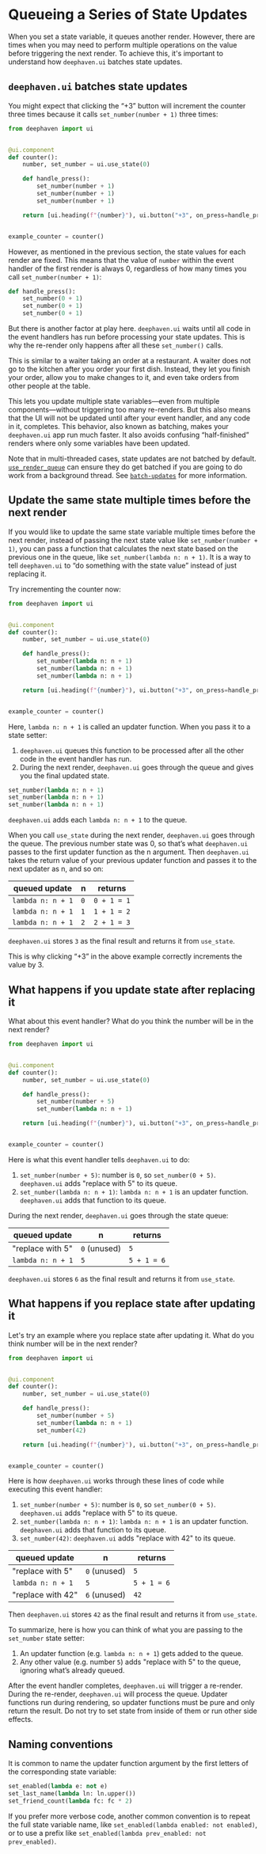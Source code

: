 # Queueing a Series of State Updates

When you set a state variable, it queues another render. However, there are times when you may need to perform multiple operations on the value before triggering the next render. To achieve this, it's important to understand how `deephaven.ui` batches state updates.

## `deephaven.ui` batches state updates

You might expect that clicking the “+3” button will increment the counter three times because it calls `set_number(number + 1)` three times:

```python
from deephaven import ui


@ui.component
def counter():
    number, set_number = ui.use_state(0)

    def handle_press():
        set_number(number + 1)
        set_number(number + 1)
        set_number(number + 1)

    return [ui.heading(f"{number}"), ui.button("+3", on_press=handle_press)]


example_counter = counter()
```

However, as mentioned in the previous section, the state values for each render are fixed. This means that the value of `number` within the event handler of the first render is always 0, regardless of how many times you call `set_number(number + 1)`:

```python
def handle_press():
    set_number(0 + 1)
    set_number(0 + 1)
    set_number(0 + 1)
```

But there is another factor at play here. `deephaven.ui` waits until all code in the event handlers has run before processing your state updates. This is why the re-render only happens after all these `set_number()` calls.

This is similar to a waiter taking an order at a restaurant. A waiter does not go to the kitchen after you order your first dish. Instead, they let you finish your order, allow you to make changes to it, and even take orders from other people at the table.

This lets you update multiple state variables—even from multiple components—without triggering too many re-renders. But this also means that the UI will not be updated until after your event handler, and any code in it, completes. This behavior, also known as batching, makes your `deephaven.ui` app run much faster. It also avoids confusing “half-finished” renders where only some variables have been updated.

Note that in multi-threaded cases, state updates are not batched by default. [`use_render_queue`](../hooks/use_render_queue.md) can ensure they do get batched if you are going to do work from a background thread. See [`batch-updates`](../hooks/use_render_queue.md#batch-updates) for more information.

## Update the same state multiple times before the next render

If you would like to update the same state variable multiple times before the next render, instead of passing the next state value like `set_number(number + 1)`, you can pass a function that calculates the next state based on the previous one in the queue, like `set_number(lambda n: n + 1)`. It is a way to tell `deephaven.ui` to “do something with the state value” instead of just replacing it.

Try incrementing the counter now:

```python
from deephaven import ui


@ui.component
def counter():
    number, set_number = ui.use_state(0)

    def handle_press():
        set_number(lambda n: n + 1)
        set_number(lambda n: n + 1)
        set_number(lambda n: n + 1)

    return [ui.heading(f"{number}"), ui.button("+3", on_press=handle_press)]


example_counter = counter()
```

Here, `lambda n: n + 1` is called an updater function. When you pass it to a state setter:

1. `deephaven.ui` queues this function to be processed after all the other code in the event handler has run.
2. During the next render, `deephaven.ui` goes through the queue and gives you the final updated state.

```python
set_number(lambda n: n + 1)
set_number(lambda n: n + 1)
set_number(lambda n: n + 1)
```

`deephaven.ui` adds each `lambda n: n + 1` to the queue.

When you call `use_state` during the next render, `deephaven.ui` goes through the queue. The previous number state was 0, so that’s what `deephaven.ui` passes to the first updater function as the n argument. Then `deephaven.ui` takes the return value of your previous updater function and passes it to the next updater as n, and so on:

| queued update     | n   | returns     |
| ----------------- | --- | ----------- |
| `lambda n: n + 1` | `0` | `0 + 1 = 1` |
| `lambda n: n + 1` | `1` | `1 + 1 = 2` |
| `lambda n: n + 1` | `2` | `2 + 1 = 3` |

`deephaven.ui` stores `3` as the final result and returns it from `use_state`.

This is why clicking “+3” in the above example correctly increments the value by 3.

## What happens if you update state after replacing it

What about this event handler? What do you think the number will be in the next render?

```python
from deephaven import ui


@ui.component
def counter():
    number, set_number = ui.use_state(0)

    def handle_press():
        set_number(number + 5)
        set_number(lambda n: n + 1)

    return [ui.heading(f"{number}"), ui.button("+3", on_press=handle_press)]


example_counter = counter()
```

Here is what this event handler tells `deephaven.ui` to do:

1. `set_number(number + 5)`: number is `0`, so `set_number(0 + 5)`. `deephaven.ui` adds "replace with 5" to its queue.
2. `set_number(lambda n: n + 1)`: `lambda n: n + 1` is an updater function. `deephaven.ui` adds that function to its queue.

During the next render, `deephaven.ui` goes through the state queue:

| queued update     | n            | returns     |
| ----------------- | ------------ | ----------- |
| "replace with 5"  | `0` (unused) | `5`         |
| `lambda n: n + 1` | `5`          | `5 + 1 = 6` |

`deephaven.ui` stores `6` as the final result and returns it from `use_state`.

## What happens if you replace state after updating it

Let's try an example where you replace state after updating it. What do you think number will be in the next render?

```python
from deephaven import ui


@ui.component
def counter():
    number, set_number = ui.use_state(0)

    def handle_press():
        set_number(number + 5)
        set_number(lambda n: n + 1)
        set_number(42)

    return [ui.heading(f"{number}"), ui.button("+3", on_press=handle_press)]


example_counter = counter()
```

Here is how `deephaven.ui` works through these lines of code while executing this event handler:

1. `set_number(number + 5)`: number is `0`, so `set_number(0 + 5)`. `deephaven.ui` adds "replace with 5" to its queue.
2. `set_number(lambda n: n + 1)`: `lambda n: n + 1` is an updater function. `deephaven.ui` adds that function to its queue.
3. `set_number(42)`: `deephaven.ui` adds "replace with 42" to its queue.

| queued update     | n            | returns     |
| ----------------- | ------------ | ----------- |
| "replace with 5"  | `0` (unused) | `5`         |
| `lambda n: n + 1` | `5`          | `5 + 1 = 6` |
| "replace with 42" | `6` (unused) | `42`        |

Then `deephaven.ui` stores `42` as the final result and returns it from `use_state`.

To summarize, here is how you can think of what you are passing to the `set_number` state setter:

1. An updater function (e.g. `lambda n: n + 1`) gets added to the queue.
2. Any other value (e.g. number `5`) adds "replace with 5" to the queue, ignoring what’s already queued.

After the event handler completes, `deephaven.ui` will trigger a re-render. During the re-render, `deephaven.ui` will process the queue. Updater functions run during rendering, so updater functions must be pure and only return the result. Do not try to set state from inside of them or run other side effects.

## Naming conventions

It is common to name the updater function argument by the first letters of the corresponding state variable:

```python
set_enabled(lambda e: not e)
set_last_name(lambda ln: ln.upper())
set_friend_count(lambda fc: fc * 2)
```

If you prefer more verbose code, another common convention is to repeat the full state variable name, like `set_enabled(lambda enabled: not enabled)`, or to use a prefix like `set_enabled(lambda prev_enabled: not prev_enabled)`.
